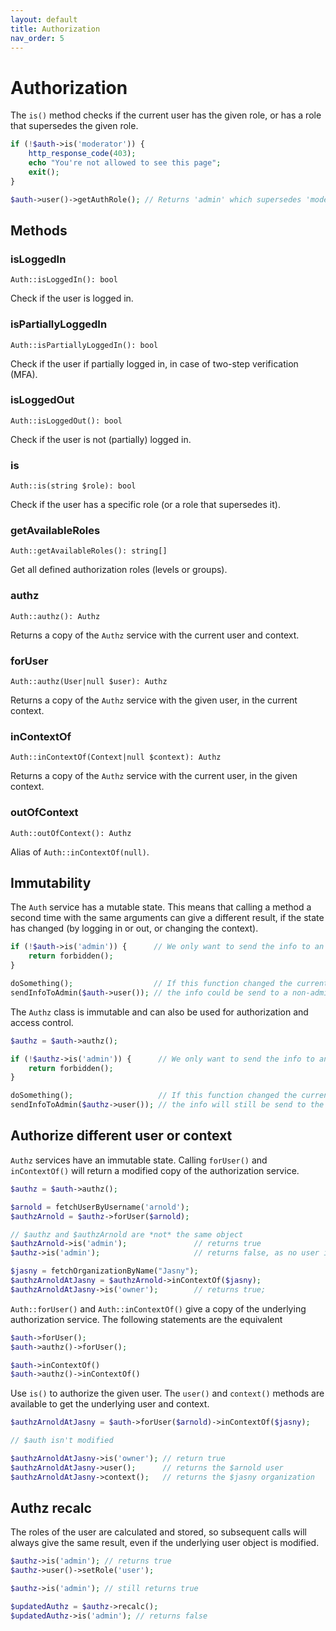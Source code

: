 ```yaml
---
layout: default
title: Authorization
nav_order: 5
---
```


Authorization
===

The `is()` method checks if the current user has the given role, or has a role that supersedes the given role. 

```php
if (!$auth->is('moderator')) {
    http_response_code(403);
    echo "You're not allowed to see this page";
    exit();
}

$auth->user()->getAuthRole(); // Returns 'admin' which supersedes 'moderator'.
```

## Methods

### isLoggedIn

    Auth::isLoggedIn(): bool
    
Check if the user is logged in.

### isPartiallyLoggedIn

    Auth::isPartiallyLoggedIn(): bool
    
Check if the user if partially logged in, in case of two-step verification (MFA).

### isLoggedOut

    Auth::isLoggedOut(): bool
    
Check if the user is not (partially) logged in.

### is

    Auth::is(string $role): bool

Check if the user has a specific role (or a role that supersedes it).

### getAvailableRoles

    Auth::getAvailableRoles(): string[]

Get all defined authorization roles (levels or groups).

### authz

    Auth::authz(): Authz

Returns a copy of the `Authz` service with the current user and context.

### forUser

    Auth::authz(User|null $user): Authz

Returns a copy of the `Authz` service with the given user, in the current context.

### inContextOf

    Auth::inContextOf(Context|null $context): Authz

Returns a copy of the `Authz` service with the current user, in the given context.

### outOfContext

    Auth::outOfContext(): Authz

Alias of `Auth::inContextOf(null)`.

## Immutability

The `Auth` service has a mutable state. This means that calling a method a second time with the same arguments can
give a different result, if the state has changed (by logging in or out, or changing the context).

```php
if (!$auth->is('admin')) {      // We only want to send the info to an admin.
    return forbidden();
}

doSomething();                  // If this function changed the current user,
sendInfoToAdmin($auth->user()); // the info could be send to a non-admin.
```

The `Authz` class is immutable and can also be used for authorization and access control.

```php
$authz = $auth->authz();

if (!$authz->is('admin')) {      // We only want to send the info to an admin.
    return forbidden();
}

doSomething();                   // If this function changed the current user,
sendInfoToAdmin($authz->user()); // the info will still be send to the admin.
```

## Authorize different user or context

`Authz` services have an immutable state. Calling `forUser()` and `inContextOf()` will return a modified copy of the
authorization service.

```php
$authz = $auth->authz();

$arnold = fetchUserByUsername('arnold');
$authzArnold = $authz->forUser($arnold);

// $authz and $authzArnold are *not* the same object
$authzArnold->is('admin');               // returns true
$authz->is('admin');                     // returns false, as no user is set

$jasny = fetchOrganizationByName("Jasny");
$authzArnoldAtJasny = $authzArnold->inContextOf($jasny);
$authzArnoldAtJasny->is('owner');        // returns true;
```

`Auth::forUser()` and `Auth::inContextOf()` give a copy of the underlying authorization service. The following
statements are the equivalent

```php
$auth->forUser();
$auth->authz()->forUser();

$auth->inContextOf()
$auth->authz()->inContextOf()
```

Use `is()` to authorize the given user. The `user()` and `context()` methods are available to get the underlying user
and context.

```php
$authzArnoldAtJasny = $auth->forUser($arnold)->inContextOf($jasny);

// $auth isn't modified

$authzArnoldAtJasny->is('owner'); // return true
$authzArnoldAtJasny->user();      // returns the $arnold user
$authzArnoldAtJasny->context();   // returns the $jasny organization
```

## Authz recalc

The roles of the user are calculated and stored, so subsequent calls will always give the same result, even if the
underlying user object is modified.

```php
$authz->is('admin'); // returns true
$authz->user()->setRole('user');

$authz->is('admin'); // still returns true

$updatedAuthz = $authz->recalc();
$updatedAuthz->is('admin'); // returns false
```
